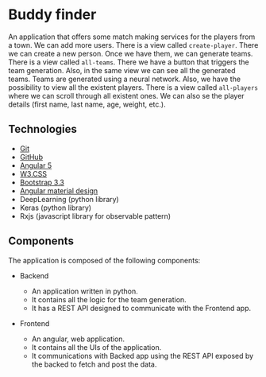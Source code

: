 # Buddy finder
An application that offers some match making services for the players from a town. We can add more users. There is a view called ```create-player```. There we can create a new person. Once we have them, we can generate teams. There is a view called ```all-teams```. There we have a button that triggers the team generation. Also, in the same view we can see all the generated teams. Teams are generated using a neural network. Also, we have the possibility to view all the existent players. There is a view called ```all-players``` where we can scroll through all existent ones. We can also se the player details (first name, last name, age, weight, etc.). 
  
## Technologies

* [Git](https://git-scm.com/)
* [GitHub](https://github.com)
* [Angular 5](https://angular.io)
* [W3.CSS](https://www.w3schools.com/w3css/)
* [Bootstrap 3.3](https://getbootstrap.com/docs/3.3)
* [Angular material design](https://material.angular.io)
* DeepLearning (python library)
* Keras (python library)
* Rxjs (javascript library for observable pattern)


## Components
The application is composed of the following components:

* Backend
    * An application written in python.
    * It contains all the logic for the team generation.
    * It has a REST API designed to communicate with the Frontend app.
    
* Frontend
    * An angular, web application.
    * It contains all the UIs of the application.
    * It communications with Backed app using the REST API exposed by the backed to fetch and post the data.
